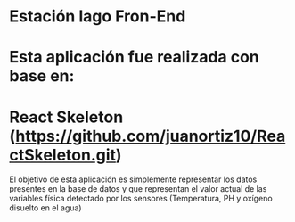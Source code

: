 # Estación lago Fron-End

# Esta aplicación fue realizada con base en:
# React Skeleton (https://github.com/juanortiz10/ReactSkeleton.git)


El objetivo de esta aplicación es simplemente representar los datos presentes en la base de datos y que representan el valor actual de las variables física detectado por los sensores (Temperatura, PH y oxígeno disuelto en el agua)
